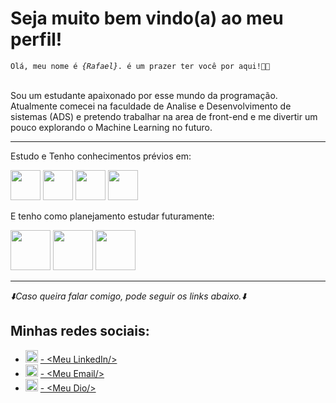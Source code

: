 <h1>Seja muito bem vindo(a) ao meu perfil!</h1>
<code>Olá, meu nome é <em>{Rafael}</em>. é um prazer ter você por aqui!&#x1F44B;&#x1F603;</code><br><br>
<p>Sou um estudante apaixonado por esse mundo da programação. Atualmente comecei na faculdade de Analise e Desenvolvimento de sistemas (ADS) e pretendo trabalhar na area de front-end e me divertir um pouco explorando o Machine Learning no futuro.</p>
<hr>
<div>
  <p>Estudo e Tenho conhecimentos prévios em:</p>
  <img src="https://cdn.jsdelivr.net/gh/devicons/devicon/icons/html5/html5-plain-wordmark.svg"  style="width: 3rem;">
  <img src="https://cdn.jsdelivr.net/gh/devicons/devicon/icons/css3/css3-plain-wordmark.svg" style="width: 3rem;">
  <img src="https://cdn.jsdelivr.net/gh/devicons/devicon/icons/javascript/javascript-original.svg" style="width: 3rem;">
  <img src="https://cdn.jsdelivr.net/gh/devicons/devicon/icons/python/python-original.svg" style="width: 3rem;">

  <p>E tenho como planejamento estudar futuramente:</p>
  <img src="https://cdn.jsdelivr.net/gh/devicons/devicon/icons/react/react-original-wordmark.svg" style="width: 4rem;">
  <img src="https://cdn.jsdelivr.net/gh/devicons/devicon/icons/sass/sass-original.svg" style="width: 4rem">
  <img src="https://cdn.jsdelivr.net/gh/devicons/devicon/icons/mysql/mysql-original-wordmark.svg" style="width: 4rem">
</div>
<hr>
<div>
     <I>&#x2B07;&#xFE0F;Caso queira falar comigo, pode seguir os links abaixo.&#x2B07;&#xFE0F;</I>
     <h2>Minhas redes sociais:</h2>
     <ul>
          <li>
               <img src="https://cdn.jsdelivr.net/gh/devicons/devicon/icons/linkedin/linkedin-original.svg" style="width:20px;">
               <a href="https://www.linkedin.com/in/rafaell-p-duque/" target="_blank"> - &lt;Meu LinkedIn/&gt;</a>
          </li>
          <li>
                <img src="https://comtele.com.br/wp-content/uploads/2021/08/7969340901574338609-512.png" style="width: 20px">
                <a href="mailto:rafaellduque049@gmail.com"> - &lt;Meu Email/&gt;</a>
          </li>
          <li>
               <img src="https://play-lh.googleusercontent.com/P3xTS7gQrh0S2e_99KmHVGiVUcvepvj4eFFhqU_y6XFRegRoo1fTZ8r6t1MUsmfRxXNJ=w240-h480-rw" style="width: 20px;">
               <a href="https://web.dio.me/users/rafaellduque049?tab=skills" target="_blank"> - &lt;Meu Dio/&gt;</a>
          </li>
       <!-- 
          <li>
               <img src="https://cdn.jsdelivr.net/gh/devicons/devicon/icons/twitter/twitter-original.svg" style="width: 20px;">
               <a href="https://twitter.com/duque_rafaell" target="_blank"> - &lt;Meu Twitter/&gt;</a>
          </li>
     </ul>
</div>
<hr>
<div>
  <h2>Linguagens e contribuições</h2>
  <a href="https://github.com/RafaelDuque049">
  <img height="160em" src="https://github-readme-stats.vercel.app/api/top-langs/?username=RafaelDuque049&layout=compact&langs_count=7&theme=dracula"/>
  <img height="160em" src="https://github-readme-stats.vercel.app/api?username=RafaelDuque049&show_icons=true&theme=dracula&include_all_commits=true&count_private=true"/>
</div>

<!---
RafaelDuque049/RafaelDuque049 is a ✨ special ✨ repository because its `README.md` (this file) appears on your GitHub profile.
You can click the Preview link to take a look at your changes.
--->
